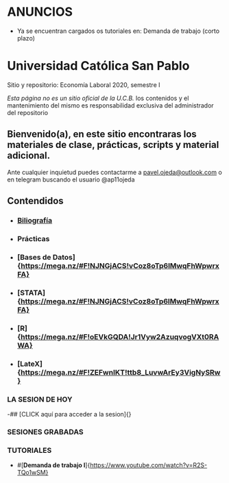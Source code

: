 
# **ANUNCIOS**
- Ya se encuentran cargados os tutoriales en: Demanda de trabajo (corto plazo)


# Universidad Católica San Pablo 
Sitio y repositorio: Economía Laboral 2020, semestre I

 *Esta página no es un sitio oficial de la U.C.B.* los contenidos y el mantenimiento del mismo es responsabilidad exclusiva del administrador del repositorio


## Bienvenido(a), en este sitio encontraras los materiales de clase, prácticas, scripts y material adicional. 

Ante cualquier inquietud puedes contactarme a pavel.ojeda@outlook.com o en telegram buscando el usuario @ap11ojeda



## **Contendidos**

- ### [Biliografía](https://mega.nz/#F!RQ9jFTIa!mXbcX4jKF9QUQtXOnCtvdw)
- ### Prácticas
- ### [Bases de Datos]{https://mega.nz/#F!NJNGjACS!vCoz8oTp6lMwqFhWpwrxFA}
- ### [STATA]{https://mega.nz/#F!NJNGjACS!vCoz8oTp6lMwqFhWpwrxFA}
- ### [R]{https://mega.nz/#F!oEVkGQDA!Jr1Vyw2AzuqvogVXt0RAWA}
- ### [LateX]{https://mega.nz/#F!ZEFwnIKT!ttb8_LuvwArEy3VigNySRw}


### LA SESION DE HOY
-## [CLICK aquí para acceder a la sesion]{}

### SESIONES GRABADAS

### TUTORIALES
  - #[**Demanda de trabajo I**]{https://www.youtube.com/watch?v=R2S-TQo1wSM}

